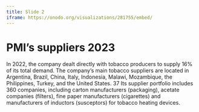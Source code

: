 ```yaml
---
title: Slide 2
iframe: https://onodo.org/visualizations/281755/embed/
---
```


# PMI’s suppliers 2023

In 2022, the company dealt directly with tobacco producers to supply 16% of its total demand.
The company’s main tobacco suppliers are located in Argentina, Brazil, China, Italy, Indonesia, Malawi, Mozambique, the Philippines, Turkey, and the United States. 37 Its supplier portfolio includes 360 companies, including carton manufacturers (packaging), acetate companies (filters), fine paper manufacturers (cigarettes) and manufacturers of inductors (susceptors) for tobacco heating devices.
